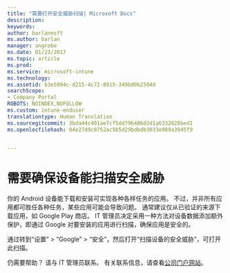 ```yaml
---
title: "需要打开安全威胁扫描| Microsoft Docs"
description: 
keywords: 
author: barlanmsft
ms.author: barlan
manager: angrobe
ms.date: 01/23/2017
ms.topic: article
ms.prod: 
ms.service: microsoft-intune
ms.technology: 
ms.assetid: b3e5994c-d215-4c72-8915-349bd0b2504d
searchScope:
- Company Portal
ROBOTS: NOINDEX,NOFOLLOW
ms.custom: intune-enduser
translationtype: Human Translation
ms.sourcegitcommit: 3bda44c401ae7cf5dd796486d2d1a6332828bed1
ms.openlocfilehash: 04e27d9c0752ac5b5d29bdbdb3033e989a3945f9


---
```


# <a name="you-need-to-make-your-device-able-to-scan-for-security-threats"></a>需要确保设备能扫描安全威胁

你的 Android 设备能下载和安装可实现各种各样任务的应用。 不过，并非所有应用都可胜任各种任务，某些应用可能会导致问题。 通常建议仅从已验证的来源下载应用，如 Google Play 商店。 IT 管理员决定采用一种方法对设备数据添加额外保护，即通过 Google 对要安装的应用进行扫描，确保应用是安全的。

通过转到“设置” > “Google” > “安全”，然后打开“扫描设备的安全威胁”，可打开此扫描。

仍需要帮助？ 请与 IT 管理员联系。 有关联系信息，请查看[公司门户网站](http://portal.manage.microsoft.com)。



<!--HONumber=Jan17_HO4-->


